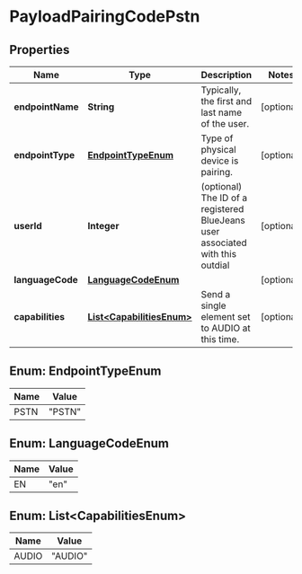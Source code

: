 
# PayloadPairingCodePstn

## Properties
Name | Type | Description | Notes
------------ | ------------- | ------------- | -------------
**endpointName** | **String** | Typically, the first and last name of the user. |  [optional]
**endpointType** | [**EndpointTypeEnum**](#EndpointTypeEnum) | Type of physical device is pairing. |  [optional]
**userId** | **Integer** | (optional) The ID of a registered BlueJeans user associated with this outdial |  [optional]
**languageCode** | [**LanguageCodeEnum**](#LanguageCodeEnum) |  |  [optional]
**capabilities** | [**List&lt;CapabilitiesEnum&gt;**](#List&lt;CapabilitiesEnum&gt;) | Send a single element set to AUDIO at this time. |  [optional]


<a name="EndpointTypeEnum"></a>
## Enum: EndpointTypeEnum
Name | Value
---- | -----
PSTN | &quot;PSTN&quot;


<a name="LanguageCodeEnum"></a>
## Enum: LanguageCodeEnum
Name | Value
---- | -----
EN | &quot;en&quot;


<a name="List<CapabilitiesEnum>"></a>
## Enum: List&lt;CapabilitiesEnum&gt;
Name | Value
---- | -----
AUDIO | &quot;AUDIO&quot;



